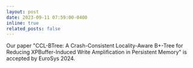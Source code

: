 ```yaml
---
layout: post
date: 2023-09-11 07:59:00-0400
inline: true
related_posts: false
---
```


Our paper "CCL-BTree: A Crash-Consistent Locality-Aware B+-Tree for Reducing XPBuffer-Induced Write Amplification in Persistent Memory" is accepted by EuroSys 2024.
<!-- <strong style="color: var(--global-award-color);font-size:15px;font-family:monospace;font-weight:900;">Best Paper Award at HPCA 2023</strong> -->
